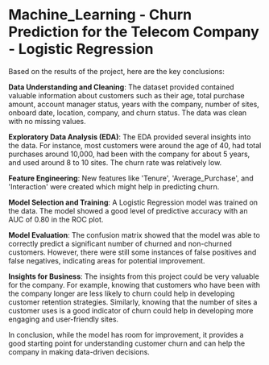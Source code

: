 # Machine_Learning - Churn Prediction for the Telecom Company -  Logistic Regression 

Based on the results of the project, here are the key conclusions:

**Data Understanding and Cleaning**: The dataset provided contained valuable information about customers such as their age, total purchase amount, account manager status, years with the company, number of sites, onboard date, location, company, and churn status. The data was clean with no missing values.

**Exploratory Data Analysis (EDA)**: The EDA provided several insights into the data. For instance, most customers were around the age of 40, had total purchases around 10,000, had been with the company for about 5 years, and used around 8 to 10 sites. The churn rate was relatively low.

**Feature Engineering**: New features like 'Tenure', 'Average_Purchase', and 'Interaction' were created which might help in predicting churn.

**Model Selection and Training**: A Logistic Regression model was trained on the data. The model showed a good level of predictive accuracy with an AUC of 0.80 in the ROC plot.

**Model Evaluation**: The confusion matrix showed that the model was able to correctly predict a significant number of churned and non-churned customers. However, there were still some instances of false positives and false negatives, indicating areas for potential improvement.

**Insights for Business**: The insights from this project could be very valuable for the company. For example, knowing that customers who have been with the company longer are less likely to churn could help in developing customer retention strategies. Similarly, knowing that the number of sites a customer uses is a good indicator of churn could help in developing more engaging and user-friendly sites.

In conclusion, while the model has room for improvement, it provides a good starting point for understanding customer churn and can help the company in making data-driven decisions.


